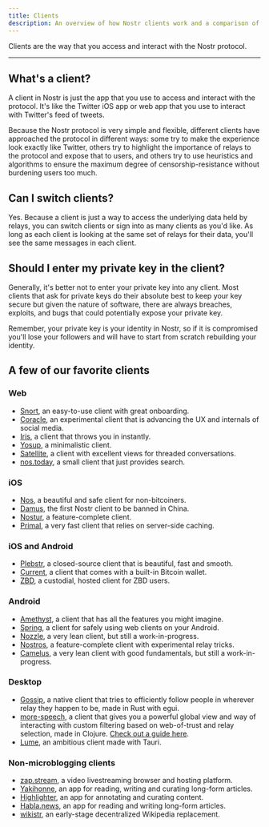 ```yaml
---
title: Clients
description: An overview of how Nostr clients work and a comparison of the available clients
---
```


Clients are the way that you access and interact with the Nostr protocol.

---

## What's a client?

A client in Nostr is just the app that you use to access and interact with the protocol. It's like the Twitter iOS app or web app that you use to interact with Twitter's feed of tweets.

Because the Nostr protocol is very simple and flexible, different clients have approached the protocol in different ways: some try to make the experience look exactly like Twitter, others try to highlight the importance of relays to the protocol and expose that to users, and others try to use heuristics and algorithms to ensure the maximum degree of censorship-resistance without burdening users too much.

## Can I switch clients?

Yes. Because a client is just a way to access the underlying data held by relays, you can switch clients or sign into as many clients as you'd like. As long as each client is looking at the same set of relays for their data, you'll see the same messages in each client.

## Should I enter my private key in the client?

Generally, it's better not to enter your private key into any client. Most clients that ask for private keys do their absolute best to keep your key secure but given the nature of software, there are always breaches, exploits, and bugs that could potentially expose your private key.

Remember, your private key is your identity in Nostr, so if it is compromised you'll lose your followers and will have to start from scratch rebuilding your identity.

## A few of our favorite clients

### Web

- [Snort](https://snort.social), an easy-to-use client with great onboarding.
- [Coracle](https://coracle.social), an experimental client that is advancing the UX and internals of social media.
- [Iris](https://iris.to), a client that throws you in instantly.
- [Yosup](https://yosup.app), a minimalistic client.
- [Satellite](https://satellite.earth), a client with excellent views for threaded conversations.
- [nos.today](https://nos.today/), a small client that just provides search.

### iOS

- [Nos](https://nos.social), a beautiful and safe client for non-bitcoiners.
- [Damus](https://damus.io), the first Nostr client to be banned in China.
- [Nostur](https://nostur.com), a feature-complete client.
- [Primal](https://primal.net/downloads), a very fast client that relies on server-side caching.

### iOS and Android

- [Plebstr](https://plebstr.com), a closed-source client that is beautiful, fast and smooth.
- [Current](https://app.getcurrent.io/), a client that comes with a built-in Bitcoin wallet.
- [ZBD](https://zbd.gg), a custodial, hosted client for ZBD users.

### Android

- [Amethyst](https://play.google.com/store/apps/details?id=com.vitorpamplona.amethyst), a client that has all the features you might imagine.
- [Spring](https://spring.site/), a client for safely using web clients on your Android.
- [Nozzle](https://github.com/dluvian/Nozzle/releases), a very lean client, but still a work-in-progress.
- [Nostros](https://github.com/KoalaSat/nostros/releases), a feature-complete client with experimental relay tricks.
- [Camelus](https://camelus.app), a very lean client with good fundamentals, but still a work-in-progress.

### Desktop

- [Gossip](https://github.com/mikedilger/gossip), a native client that tries to efficiently follow people in wherever relay they happen to be, made in Rust with egui.
- [more-speech](https://github.com/unclebob/more-speech), a client that gives you a powerful global view and way of interacting with custom filtering based on web-of-trust and relay selection, made in Clojure. [Check out a guide here](https://www.youtube.com/watch?v=q3gQ42aUhls).
- [Lume](https://lume.nu), an ambitious client made with Tauri.

### Non-microblogging clients

- [zap.stream](https://zap.stream), a video livestreaming browser and hosting platform.
- [Yakihonne](https://yakihonne.com), an app for reading, writing and curating long-form articles.
- [Highlighter](https://highlighter.com/), an app for annotating and curating content.
- [Habla.news](https://habla.news), an app for reading and writing long-form articles.
- [wikistr](https://wikistr.com), an early-stage decentralized Wikipedia replacement.
